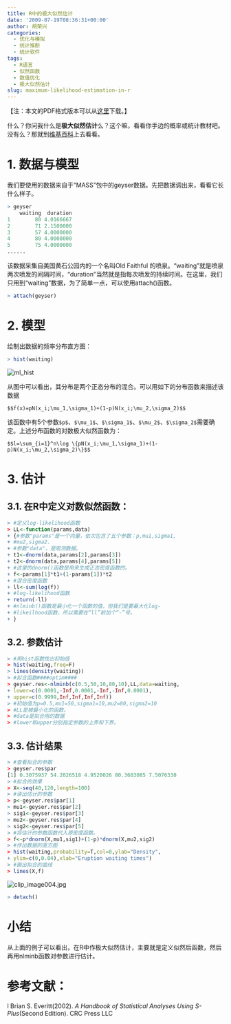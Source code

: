 ```yaml
---
title: R中的极大似然估计
date: '2009-07-19T08:36:31+00:00'
author: 胡荣兴
categories:
  - 优化与模拟
  - 统计推断
  - 统计软件
tags:
  - R语言
  - 似然函数
  - 数值优化
  - 极大似然估计
slug: maximum-likelihood-estimation-in-r
---
```


【注：本文的PDF格式版本可以从[这里](https://uploads.cosx.org/2009/07/ML.pdf "https://cos.name/wp-content/uploads/2009/07/ML.pdf")下载。】

什么？你问我什么是**极大似然估计**么？这个嘛，看看你手边的概率或统计教材吧。没有么？那就到[维基百科](http://zh.wikipedia.org/w/index.php?title=%E6%9C%80%E5%A4%A7%E4%BC%BC%E7%84%B6%E4%BC%B0%E8%AE%A1&variant=zh-cn)上去看看。
<!--more-->

# 1. 数据与模型

我们要使用的数据来自于“MASS”包中的geyser数据。先把数据调出来，看看它长什么样子。

```r
> geyser
    waiting  duration
1        80 4.0166667
2        71 2.1500000
3        57 4.0000000
4        80 4.0000000
5        75 4.0000000
......
```

该数据采集自美国黄石公园内的一个名叫Old Faithful 的喷泉。“waiting”就是喷泉两次喷发的间隔时间，“duration”当然就是指每次喷发的持续时间。在这里，我们只用到“waiting”数据，为了简单一点，可以使用attach()函数。

```r
> attach(geyser)
```



# 2. 模型

绘制出数据的频率分布直方图：

```r
> hist(waiting)
```

![ml_hist](https://uploads.cosx.org/2009/08/ml_hist.png "ml_hist")

从图中可以看出，其分布是两个正态分布的混合。可以用如下的分布函数来描述该数据

`$$f(x)=pN(x_i;\mu_1,\sigma_1)+(1-p)N(x_i;\mu_2,\sigma_2)$$`

该函数中有5个参数`$p$`、`$\mu_1$`、`$\sigma_1$`、`$\mu_2$`、`$\sigma_2$`需要确定。上述分布函数的对数极大似然函数为：

`$$l=\sum_{i=1}^n\log \{pN(x_i;\mu_1,\sigma_1)+(1-p)N(x_i;\mu_2,\sigma_2)\}$$`

# 3. 估计

## 3.1. 在R中定义对数似然函数：

```r
> #定义log-likelihood函数
> LL<-function(params,data)
+ {#参数"params"是一个向量，依次包含了五个参数：p,mu1,sigma1,
+ #mu2,sigma2.
+ #参数"data"，是观测数据。
+ t1<-dnorm(data,params[2],params[3])
+ t2<-dnorm(data,params[4],params[5])
+ #这里的dnorm()函数是用来生成正态密度函数的。
+ f<-params[1]*t1+(1-params[1])*t2
+ #混合密度函数
+ ll<-sum(log(f))
+ #log-likelihood函数
+ return(-ll)
+ #nlminb()函数是最小化一个函数的值，但我们是要最大化log-
+ #likeilhood函数，所以需要在“ll”前加个“-”号。
+ }
```

## 3.2. 参数估计

```r
> #用hist函数找出初始值
> hist(waiting,freq=F)
> lines(density(waiting))
> #拟合函数####optim####
> geyser.res<-nlminb(c(0.5,50,10,80,10),LL,data=waiting,
+ lower=c(0.0001,-Inf,0.0001,-Inf,-Inf,0.0001),
+ upper=c(0.9999,Inf,Inf,Inf,Inf))
> #初始值为p=0.5,mu1=50,sigma1=10,mu2=80,sigma2=10
> #LL是被最小化的函数。
> #data是拟合用的数据
> #lower和upper分别指定参数的上界和下界。
```

## 3.3. 估计结果

```r
> #查看拟合的参数
> geyser.res$par
[1] 0.3075937 54.2026518 4.9520026 80.3603085 7.5076330
> #拟合的效果
> X<-seq(40,120,length=100)
> #读出估计的参数
> p<-geyser.res$par[1]
> mu1<-geyser.res$par[2]
> sig1<-geyser.res$par[3]
> mu2<-geyser.res$par[4]
> sig2<-geyser.res$par[5]
> #将估计的参数函数代入原密度函数。
> f<-p*dnorm(X,mu1,sig1)+(1-p)*dnorm(X,mu2,sig2)
> #作出数据的直方图
> hist(waiting,probability=T,col=0,ylab="Density",
+ ylim=c(0,0.04),xlab="Eruption waiting times")
> #画出拟合的曲线
> lines(X,f)
```

![clip_image004.jpg](https://uploads.cosx.org/2009/07/clip_image004.jpg "clip_image004.jpg")

```r
> detach()
```

# 小结

从上面的例子可以看出，在R中作极大似然估计，主要就是定义似然后函数，然后再用nlminb函数对参数进行估计。

# 参考文献：

l Brian S. Everitt(2002). _A Handbook of Statistical Analyses Using S-Plus_(Second Edition). CRC Press LLC
